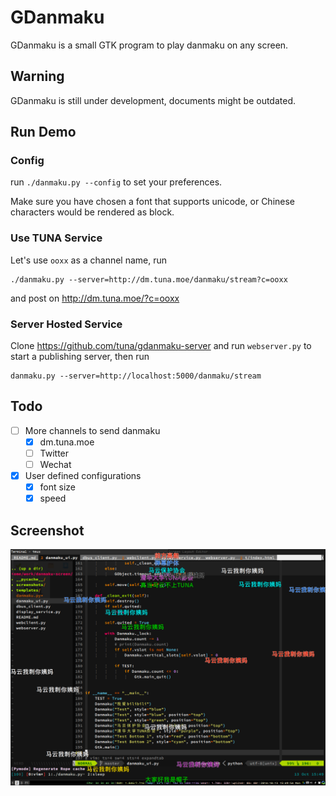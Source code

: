 # GDanmaku

GDanmaku is a small GTK program to play danmaku on any screen.

## Warning

GDanmaku is still under development, documents might be outdated.

## Run Demo

### Config

run `./danmaku.py --config` to set your preferences.

Make sure you have chosen a font that supports unicode, 
or Chinese characters would be rendered as block.

### Use TUNA Service

Let's use `ooxx` as a channel name, run

```
./danmaku.py --server=http://dm.tuna.moe/danmaku/stream?c=ooxx
```

and post on http://dm.tuna.moe/?c=ooxx

### Server Hosted Service

Clone https://github.com/tuna/gdanmaku-server and run `webserver.py` to start a publishing server, 
then run 

```
danmaku.py --server=http://localhost:5000/danmaku/stream
```

## Todo

- [ ] More channels to send danmaku
    - [x] dm.tuna.moe
    - [ ] Twitter
    - [ ] Wechat
- [x] User defined configurations
    - [x] font size
    - [x] speed

## Screenshot

![](https://raw.githubusercontent.com/bigeagle/gdanmaku/master/screenshots/danmaku.png)
